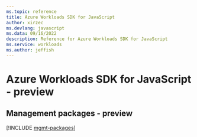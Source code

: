 ```yaml
---
ms.topic: reference
title: Azure Workloads SDK for JavaScript
author: xirzec
ms.devlang: javascript
ms.data: 09/16/2022
description: Reference for Azure Workloads SDK for JavaScript
ms.service: workloads
ms.author: jeffish
---
```

# Azure Workloads SDK for JavaScript - preview

## Management packages - preview
[!INCLUDE [mgmt-packages](workloads-mgmt-index.md)]